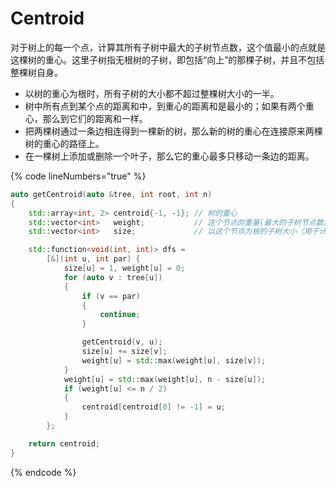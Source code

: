 # Centroid

对于树上的每一个点，计算其所有子树中最大的子树节点数，这个值最小的点就是这棵树的重心。这里子树指无根树的子树，即包括“向上”的那棵子树，并且不包括整棵树自身。

* 以树的重心为根时，所有子树的大小都不超过整棵树大小的一半。
* 树中所有点到某个点的距离和中，到重心的距离和是最小的；如果有两个重心，那么到它们的距离和一样。
* 把两棵树通过一条边相连得到一棵新的树，那么新的树的重心在连接原来两棵树的重心的路径上。
* 在一棵树上添加或删除一个叶子，那么它的重心最多只移动一条边的距离。

{% code lineNumbers="true" %}
```cpp
auto getCentroid(auto &tree, int root, int n)
{
    std::array<int, 2> centroid{-1, -1}; // 树的重心
    std::vector<int>   weight;           // 这个节点的重量(最大的子树节点数)
    std::vector<int>   size;             // 以这个节点为根的子树大小（用于计算“向上”的那棵子树）

    std::function<void(int, int)> dfs =
        [&](int u, int par) {
            size[u] = 1, weight[u] = 0;
            for (auto v : tree[u])
            {
                if (v == par)
                {
                    continue;
                }

                getCentroid(v, u);
                size[u] += size[v];
                weight[u] = std::max(weight[u], size[v]);
            }
            weight[u] = std::max(weight[u], n - size[u]);
            if (weight[u] <= n / 2)
            {
                centroid[centroid[0] != -1] = u;
            }
        };

    return centroid;
}
```
{% endcode %}
